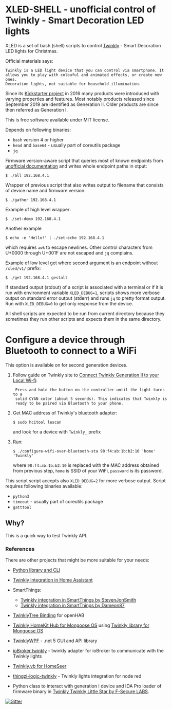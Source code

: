 # XLED-SHELL - unofficial control of Twinkly - Smart Decoration LED lights

XLED is a set of bash (shell) scripts to control
[Twinkly](https://www.twinkly.com/) - Smart Decoration LED lights for
Christmas.

Official materials says:

    Twinkly is a LED light device that you can control via smartphone. It
    allows you to play with colouful and animated effects, or create new ones.
    Decoration lights, not suitable for household illumination.

Since its [Kickstarter
project](https://www.kickstarter.com/projects/twinkly/twinkly-smart-decoration-for-your-christmas)
in 2016 many products were introduced with varying properties and features.
Most notably products released since September 2019 are identified as
Generation II. Older products are since then referred as Generation I.

This is free software available under MIT license.

Depends on following binaries:

* `bash` version 4 or higher
* `head` and `base64` - usually part of coreutils package
* `jq`

Firmware version-aware script that queries most of known endpoints from
[unofficial documentation](https://xled-docs.readthedocs.io) and writes whole
endpoint paths in otput:

```
$ ./all 192.168.4.1
```

Wrapper of previous script that also writes output to filename that consists of
device name and firmware version:

```
$ ./gather 192.168.4.1
```

Example of high level wrapper:

```
$ ./set-demo 192.168.4.1
```

Another example 

```
$ echo -e 'Hello!' | ./set-echo 192.168.4.1
```

which requires `awk` to escape newlines. Other control characters from U+0000
through U+001F are not escaped and `jq` complains.

Example of low level get where second argument is an endpoint without
`/xled/v1/` prefix:

```
$ ./get 192.168.4.1 gestalt
```

If standard output (stdout) of a script is associated with a terminal or if it
is run with environment variable `XLED_DEBUG=1`, scripts shows more verbose
output on standard error output (stderr) and runs `jq` to pretty format output.
Run with `XLED_DEBUG=0` to get only response from the device.

All shell scripts are expected to be run from current directory because they
sometimes they run other scripts and expects them in the same directory.

# Configure a device through Bluetooth to connect to a WiFi

This option is available on for second generation devices.

1. Follow guide on Twinkly site to [Connect Twinkly Generation II to your Local
   Wi-fi](https://help.twinkly.com/en/help/how-do-i-set-up-my-generation-ii-device):

        Press and hold the button on the controller until the light turns to a
        solid CYAN color (about 5 seconds). This indicates that Twinkly is
        ready to be paired via Bluetooth to your phone.

2. Get MAC address of Twinkly's bluetooth adapter:

   ```
   $ sudo hcitool lescan
   ```

   and look for a device with `Twinkly_` prefix

3. Run:

   ```
   $ ./configure-wifi-over-bluetooth-sta 98:f4:ab:1b:b2:10 'home' 'Twinkly'
   ```

   where `98:f4:ab:1b:b2:10` is replaced with the MAC address obtained from
   previous step, `home` is SSID of your WiFi, `password` is its password.

This script script accepts also `XLED_DEBUG=2` for more verbose output. Script
requires following binaries available:

* `python3`
* `timeout` - usually part of coreutils package
* `gatttool`

## Why?

This is a quick way to test Twinkly API.

### References

There are other projects that might be more suitable for your needs:

* [Python library and CLI](https://github.com/scrool/xled)
* [Twinkly integration in Home Assistant](https://www.home-assistant.io/integrations/twinkly/)
* SmartThings:

  * [Twinkly integration in SmartThings by StevenJonSmith](https://github.com/StevenJonSmith/SmartThings)
  * [Twinkly integration in SmartThings by Dameon87](https://github.com/Dameon87/SmartThings)

* [TwinklyTree Binding](https://github.com/mvanhulsentop/openhab-addons/tree/twinklytree/bundles/org.openhab.binding.twinklytree) for openHAB

* [Twinkly HomeKit Hub for Mongoose OS](https://github.com/d4rkmen/twinkly-homekit) using [Twinkly library for Mongoose OS](https://github.com/d4rkmen/twinkly)

* [TwinklyWPF](https://github.com/MarkAlanJones/TwinklyWPF) - .net 5 GUI and API library
* [ioBroker.twinkly](https://www.npmjs.com/package/iobroker.twinkly) - twinkly adapter for ioBroker to communicate with the Twinkly lights
* [Twinkly.vb for HomeSeer](https://forums.homeseer.com/forum/developer-support/scripts-plug-ins-development-and-libraries/script-plug-in-library/1348314-twinkly-vb-christmas-tree-lights-with-predefined-and-custom-animations)
* [thingzi-logic-twinkly](https://www.npmjs.com/package/thingzi-logic-twinkly) - Twinkly lights integration for node red
* Python class to interact with generation I device and IDA Pro loader of firmware binary in [Twinkly Twinkly Little Star by F-Secure LABS](https://labs.f-secure.com/blog/twinkly-twinkly-little-star/).

[![Gitter](https://badges.gitter.im/Join%20Chat.svg)](https://gitter.im/xled-community/chat?utm_source=badge&utm_medium=badge&utm_campaign=pr-badge&utm_content=badge)
